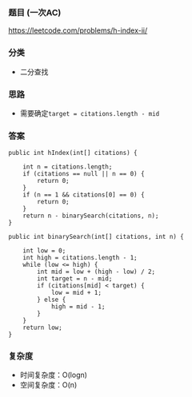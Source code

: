 ### 题目 (一次AC)
https://leetcode.com/problems/h-index-ii/

### 分类
* 二分查找

### 思路
* 需要确定`target = citations.length - mid`

### 答案
```
public int hIndex(int[] citations) {
    
    int n = citations.length;
    if (citations == null || n == 0) {
        return 0;
    }
    if (n == 1 && citations[0] == 0) {
        return 0;
    }
    return n - binarySearch(citations, n);
}

public int binarySearch(int[] citations, int n) {

    int low = 0;
    int high = citations.length - 1;
    while (low <= high) {
        int mid = low + (high - low) / 2;
        int target = n - mid;
        if (citations[mid] < target) {
            low = mid + 1;
        } else {
            high = mid - 1;
        }
    }
    return low;
}
```

### 复杂度
* 时间复杂度：O(logn)
* 空间复杂度：O(n)

